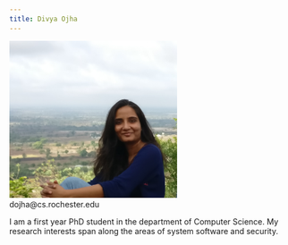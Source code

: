 ```yaml
---
title: Divya Ojha
---
```


<img src="divya.jpg" alt="divya" style="width: 300px;"/>
<br/>
dojha@cs.rochester.edu
<br/>

I am a first year PhD student in the department of Computer Science.
My research interests span along the areas of system software and security.
